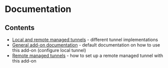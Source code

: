 # Documentation

## Contents

- [Local and remote managed tunnels](./tunnels.md) - different tunnel implementations
- [General add-on documentation](../DOCS.md) - default documentation
  on how to use this add-on (configure local tunnel)
- [Remote managed tunnels](./remote-tunnel.md) -
  how to set up a remote managed tunnel with this add-on
